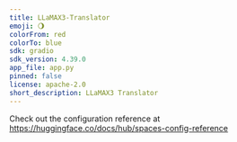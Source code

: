 ```yaml
---
title: LLaMAX3-Translator
emoji: 🌖
colorFrom: red
colorTo: blue
sdk: gradio
sdk_version: 4.39.0
app_file: app.py
pinned: false
license: apache-2.0
short_description: LLaMAX3 Translator
---
```


Check out the configuration reference at https://huggingface.co/docs/hub/spaces-config-reference